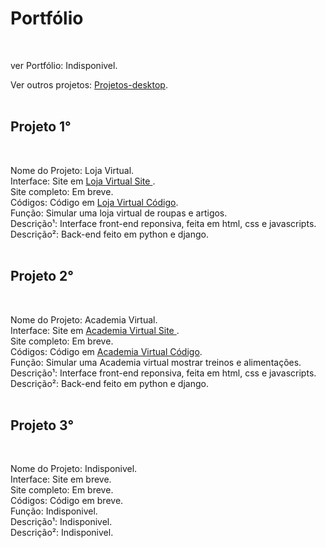 <h1> Portfólio</h1><br>

ver Portfólio: Indisponivel.

Ver outros projetos: <a href='https://github.com/Rodolfo-desenvolve/python-desktop'>Projetos-desktop</a>.<br><br>

<h2>Projeto 1°</h2><br>

Nome do Projeto: Loja Virtual. <br>
Interface: Site em  <a href='https://rodolfo-desenvolve.github.io/Loja_virtual/'>Loja Virtual Site </a>. <br>
Site completo: Em breve.<br>
Códigos: Código em  <a href='https://github.com/Rodolfo-desenvolve/Loja_virtual'>Loja Virtual Código</a>. <br>
Função: Simular uma loja virtual de roupas e artigos. <br>
Descrição¹: Interface front-end reponsiva, feita em html, css e javascripts.<br>
Descrição²: Back-end feito em python e django.<br><br>

<h2>Projeto 2°</h2><br>

Nome do Projeto: Academia Virtual. <br>
Interface: Site em <a href='https://rodolfo-desenvolve.github.io/academia_virtual/index.html'>Academia Virtual Site </a>. <br>
Site completo: Em breve.<br>
Códigos: Código em <a href='https://github.com/Rodolfo-desenvolve/academia_virtual/tree/main'>Academia Virtual Código</a>. <br>
Função: Simular uma Academia virtual mostrar treinos e alimentações.<br>
Descrição¹: Interface front-end reponsiva, feita em html, css e javascripts.<br>
Descrição²: Back-end feito em python e django.<br><br>

<h2>Projeto 3°</h2><br>

Nome do Projeto: Indisponivel. <br>
Interface: Site em breve. <br>
Site completo: Em breve.<br>
Códigos: Código em breve. <br>
Função: Indisponivel.<br>
Descrição¹: Indisponivel.<br>
Descrição²: Indisponivel.<br><br>

